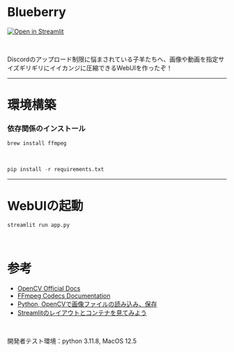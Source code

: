 # Blueberry

[![Open in Streamlit](https://static.streamlit.io/badges/streamlit_badge_black_white.svg)](https://blueberry.streamlit.app/)

<br>

Discordのアップロード制限に悩まされている子羊たちへ、画像や動画を指定サイズギリギリにイイカンジに圧縮できるWebUIを作ったぞ！

---


# 環境構築



### 依存関係のインストール

```python
brew install ffmpeg
```

<br>

```python
pip install -r requirements.txt
```

---

# WebUIの起動


```python
streamlit run app.py
```

<br>

# 参考

- [OpenCV Official Docs](https://docs.opencv.org/4.0.1/d4/da8/group__imgcodecs.html#ga292d81be8d76901bff7988d18d2b42ac)
- [FFmpeg Codecs Documentation](https://ffmpeg.org/ffmpeg-codecs.html#libx264_002c-libx264rgb)
- [Python, OpenCVで画像ファイルの読み込み、保存](https://note.nkmk.me/python-opencv-imread-imwrite/)
- [Streamlitのレイアウトとコンテナを見てみよう](https://welovepython.net/streamlit-layout-container/#toc4)

<br>

開発者テスト環境：python 3.11.8, MacOS 12.5
